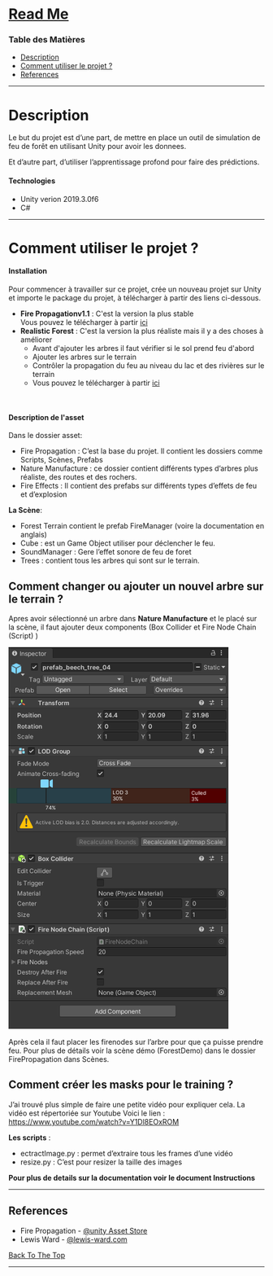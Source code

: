# [Read Me](#read-me)


### Table des Matières

- [Description](#description)
- [Comment utiliser le projet ?](#Comment-utiliser-le-projet-?)
- [References](#references)

---

# Description

Le but du projet est d’une part, de mettre en place un outil de simulation de feu de forêt en utilisant Unity pour avoir les donnees.

Et d’autre part, d’utiliser l’apprentissage profond pour faire des prédictions.

#### Technologies

- Unity verion 2019.3.0f6
- C#


---

# Comment utiliser le projet ?

#### **Installation**

Pour commencer à travailler sur ce projet, crée un nouveau projet sur Unity et importe le package du projet, à télécharger à partir des liens ci-dessous. 

* **Fire Propagationv1.1** : C'est la version la plus stable <br/>
Vous pouvez le télécharger à partir [ici](https://drive.google.com/file/d/15Lh0t7KhX8-TZPmwHdtj3Wcjy4w4LDoG/view?usp=sharing)
* **Realistic Forest** : C'est la version la plus réaliste mais il y a des choses à améliorer 
   * Avant d'ajouter les arbres il faut vérifier si le sol prend feu d'abord 
   * Ajouter les arbres sur le terrain 
   * Contrôler la propagation du feu au niveau du lac et des rivières sur le terrain 
   * Vous pouvez le télécharger à partir [ici](https://drive.google.com/file/d/1qKAxMBDQDOh3ab8zZFJnE4_DcCEKH72A/view?usp=sharing)
<br/>

#### **Description de l'asset**

Dans le dossier asset:

* Fire Propagation : C’est la base du projet. Il contient les dossiers comme Scripts, Scènes, Prefabs
* Nature Manufacture : ce dossier contient différents types d’arbres plus réaliste, des routes et des rochers.
* Fire Effects : Il contient des prefabs sur différents types d’effets de feu et d’explosion 

**La Scène**:
* Forest Terrain contient le prefab FireManager (voire la documentation en anglais)
* Cube : est un Game Object utiliser pour déclencher le feu. 
* SoundManager : Gere l’effet sonore de feu de foret 
* Trees : contient tous les arbres qui sont sur le terrain. 

## Comment changer ou ajouter un nouvel arbre sur le terrain ? 

Apres avoir sélectionné un arbre dans **Nature Manufacture** et le placé sur la scène, il faut ajouter deux components (Box Collider et Fire Node Chain (Script) ) 

![](dataset/capture.png)

Après cela il faut placer les firenodes sur l’arbre pour que ça puisse prendre feu. 
Pour plus de détails voir la scène démo (ForestDemo) dans le dossier FirePropagation dans Scènes. 

## Comment créer les masks pour le training ?

J’ai trouvé plus simple de faire une petite vidéo pour expliquer cela. La vidéo est répertoriée sur Youtube Voici le lien :  https://www.youtube.com/watch?v=Y1Dl8EOxROM

**Les scripts** : 
* ectractImage.py : permet d’extraire tous les frames d’une vidéo
* resize.py : C’est pour resizer la taille des images

**Pour plus de details sur la documentation voir le document Instructions**

---

## References
- Fire Propagation - [@unity Asset Store](https://assetstore.unity.com/packages/tools/fire-propagation-92187)
- Lewis Ward -  [@lewis-ward.com](http://www.lewis-ward.com/unity-fire-propagation-system.html)
  
[Back To The Top](#read-Me)

---

